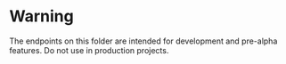 # Warning

The endpoints on this folder are intended for development and pre-alpha features. Do not use in production projects.
